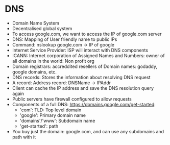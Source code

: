 # DNS

- Domain Name System
- Decentralised global system
- To access google.com, we want to access the IP of google.com server
- DNS: Mapping of User friendly name to public IPs
- Command: nslookup google.com -> IP of google
- Internet Service Provider: ISP will interact with DNS components
- ICANN: Internet corporation of Assigned Names and Numbers: owner of all domains in the world: Non profit org
- Domain registrars: accreddited resellers of Domain names: godaddy, google domains, etc.
- DNS records: Stores the information about resolving DNS request
- A record: Address record: DNSName -> IPAddr
- Client can cache the IP address and save the DNS resolution query again
- Public servers have firewall configured to allow requests
- Components of a full DNS: https://domains.google.com/get-started:
    - 'com': TLD: Top level domain
    - 'google': Primary domain name
    - 'domains'/'www': Subdomain name
    - 'get-started': path
- You buy just the domain: google.com, and can use any subdomains and path with it
